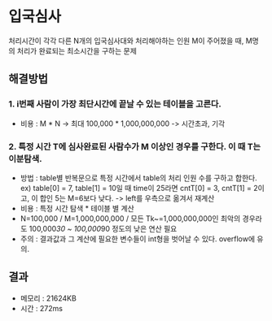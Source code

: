 # 입국심사
처리시간이 각각 다른 N개의 입국심사대와 처리해야하는 인원 M이 주어졌을 때,
M명의 처리가 완료되는 최소시간을 구하는 문제

## 해결방법
### 1. i번째 사람이 가장 최단시간에 끝날 수 있는 테이블을 고른다.
  - 비용 : M * N -> 최대 100,000 * 1,000,000,000
    -> 시간초과, 기각

### 2. 특정 시간 T에 심사완료된 사람수가 M 이상인 경우를 구한다. 이 때 T는 이분탐색.
  - 방법 : table별 반복문으로 특정 시간에서 table의 처리 인원 수를 구하고 합한다.
      ex) table[0] = 7, table[1] = 10일 때 time이 25라면 cntT[0] = 3, cntT[1] = 2이고, 이 합인 5는 M=6보다 낮다. -> left를 우측으로 옮겨서 재계산
  - 비용 : 특정 시간 탐색 * 테이블 별 계산
  - N=100,000 / M=1,000,000,000 / 모든 Tk~=1,000,000,000인 최악의 경우라도 100,000*30 ~ 100,000*90 정도의 낮은 연산 필요
  - 주의 : 결과값과 그 계산에 필요한 변수들이 int형을 벗어날 수 있다. overflow에 유의.
  
## 결과
- 메모리 : 21624KB
- 시간 : 272ms
